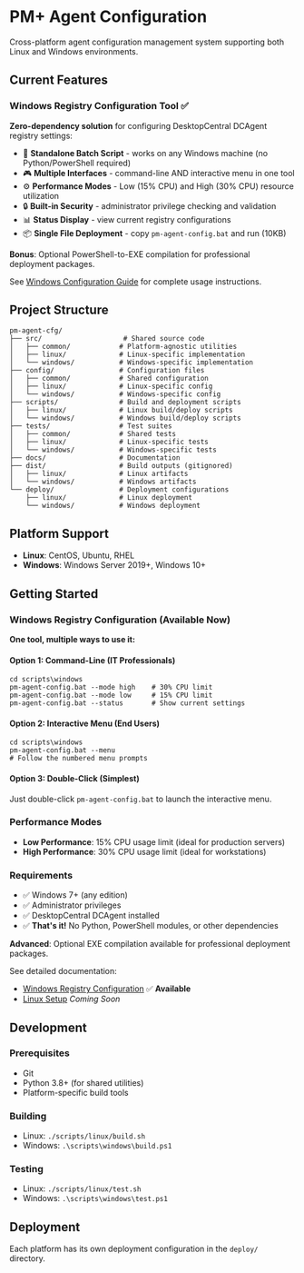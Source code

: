 # PM+ Agent Configuration

Cross-platform agent configuration management system supporting both Linux and Windows environments.

## Current Features

### Windows Registry Configuration Tool ✅
**Zero-dependency solution** for configuring DesktopCentral DCAgent registry settings:
- 🚀 **Standalone Batch Script** - works on any Windows machine (no Python/PowerShell required)
- 🎮 **Multiple Interfaces** - command-line AND interactive menu in one tool
- ⚙️ **Performance Modes** - Low (15% CPU) and High (30% CPU) resource utilization
- 🔒 **Built-in Security** - administrator privilege checking and validation
- 📊 **Status Display** - view current registry configurations
- 📦 **Single File Deployment** - copy `pm-agent-config.bat` and run (10KB)

**Bonus**: Optional PowerShell-to-EXE compilation for professional deployment packages.

See [Windows Configuration Guide](src/windows/README.md) for complete usage instructions.

## Project Structure

```
pm-agent-cfg/
├── src/                    # Shared source code
│   ├── common/            # Platform-agnostic utilities  
│   ├── linux/             # Linux-specific implementation
│   └── windows/           # Windows-specific implementation
├── config/                # Configuration files
│   ├── common/            # Shared configuration
│   ├── linux/             # Linux-specific config
│   └── windows/           # Windows-specific config  
├── scripts/               # Build and deployment scripts
│   ├── linux/             # Linux build/deploy scripts
│   └── windows/           # Windows build/deploy scripts
├── tests/                 # Test suites
│   ├── common/            # Shared tests
│   ├── linux/             # Linux-specific tests
│   └── windows/           # Windows-specific tests
├── docs/                  # Documentation
├── dist/                  # Build outputs (gitignored)
│   ├── linux/             # Linux artifacts
│   └── windows/           # Windows artifacts
└── deploy/                # Deployment configurations
    ├── linux/             # Linux deployment
    └── windows/           # Windows deployment
```

## Platform Support

- **Linux**: CentOS, Ubuntu, RHEL
- **Windows**: Windows Server 2019+, Windows 10+

## Getting Started

### Windows Registry Configuration (Available Now)
**One tool, multiple ways to use it:**

#### Option 1: Command-Line (IT Professionals)
```batch
cd scripts\windows
pm-agent-config.bat --mode high    # 30% CPU limit
pm-agent-config.bat --mode low     # 15% CPU limit
pm-agent-config.bat --status       # Show current settings
```

#### Option 2: Interactive Menu (End Users)
```batch
cd scripts\windows
pm-agent-config.bat --menu
# Follow the numbered menu prompts
```

#### Option 3: Double-Click (Simplest)
Just double-click `pm-agent-config.bat` to launch the interactive menu.

### Performance Modes
- **Low Performance**: 15% CPU usage limit (ideal for production servers)
- **High Performance**: 30% CPU usage limit (ideal for workstations)

### Requirements
- ✅ Windows 7+ (any edition)
- ✅ Administrator privileges
- ✅ DesktopCentral DCAgent installed
- ✅ **That's it!** No Python, PowerShell modules, or other dependencies

**Advanced**: Optional EXE compilation available for professional deployment packages.

See detailed documentation:
- [Windows Registry Configuration](src/windows/README.md) ✅ **Available**
- [Linux Setup](docs/linux-setup.md) *Coming Soon*

## Development

### Prerequisites
- Git
- Python 3.8+ (for shared utilities)
- Platform-specific build tools

### Building
- Linux: `./scripts/linux/build.sh`
- Windows: `.\scripts\windows\build.ps1`

### Testing
- Linux: `./scripts/linux/test.sh`  
- Windows: `.\scripts\windows\test.ps1`

## Deployment

Each platform has its own deployment configuration in the `deploy/` directory.

